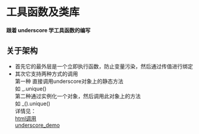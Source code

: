 # 工具函数及类库  
#### 跟着 underscore 学工具函数的编写  

## 关于架构  
*   首先它的最外层是一个立即执行函数，防止变量污染，然后通过传值进行绑定  
*   其次它支持两种方式的调用  
第一种 直接调用underscore对象上的静态方法  
如  _.unique()  
第二种通过实例化一个对象，然后调用此对象上的方法  
如 _().unique()  
详情见：  
[html调用](./undesocre代码组织结构/demo.html)  
[underscore_demo](./undesocre代码组织结构/underscore.js)  

 